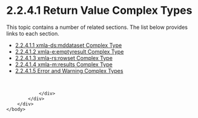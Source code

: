 <html dir="LTR" xmlns:mshelp="http://msdn.microsoft.com/mshelp" xmlns:ddue="http://ddue.schemas.microsoft.com/authoring/2003/5" xmlns:xlink="http://www.w3.org/1999/xlink" xmlns:tool="http://www.microsoft.com/tooltip">
    <head>
        <meta http-equiv="Content-Type" content="text/html; CHARSET=utf-8"></meta>
        <meta name="save" content="history"></meta>
        <title>2.2.4.1 Return Value Complex Types</title>
        <xml>
            <mshelp:toctitle title="2.2.4.1 Return Value Complex Types"></mshelp:toctitle>
            <mshelp:rltitle title="[MS-SSAS]: Return Value Complex Types"></mshelp:rltitle>
            <mshelp:keyword index="A" term="5ab34a5f-eb11-48d9-843c-ad1cb3ea8fa2"></mshelp:keyword>
            <mshelp:attr name="DCSext.ContentType" value="open specification"></mshelp:attr>
            <mshelp:attr name="AssetID" value="5ab34a5f-eb11-48d9-843c-ad1cb3ea8fa2"></mshelp:attr>
            <mshelp:attr name="TopicType" value="kbRef"></mshelp:attr>
            <mshelp:attr name="DCSext.Title" value="[MS-SSAS]: Return Value Complex Types" />
        </xml>
    </head>
    <body>
        <div id="header">
            <h1 class="heading">2.2.4.1 Return Value Complex Types</h1>
        </div>
        <div id="mainSection">
            <div id="mainBody">
                <div id="allHistory" class="saveHistory"></div>
                <div id="sectionSection0" class="section" name="collapseableSection">
                    <p>This topic contains a number of related sections. The list below provides links to each section.<br /></p><ul><li><span><a href="62402f88-5083-4e48-beaf-5edfbacc9106.htm">2.2.4.1.1 xmla-ds:mddataset Complex Type</a></span></li><li><span><a href="e2751688-2c1a-479c-85b4-54bb909183aa.htm">2.2.4.1.2 xmla-e:emptyresult Complex Type</a></span></li><li><span><a href="860014a9-5c85-4f38-bd6b-3c5c1d4403a1.htm">2.2.4.1.3 xmla-rs:rowset Complex Type</a></span></li><li><span><a href="0f9ccf3d-05d7-4b43-97c3-a3037b1ec2f1.htm">2.2.4.1.4 xmla-m:results Complex Type</a></span></li><li><span><a href="254a894a-3e9f-4a53-bc82-e175d6247fc5.htm">2.2.4.1.5 Error and Warning Complex Types</a></span></li></ul><p><br /></p>


                </div>
            </div>
        </div>
    </body>
</html>